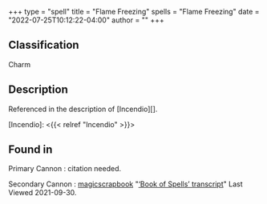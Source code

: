 +++
type = "spell"
title = "Flame Freezing"
spells = "Flame Freezing"
date = "2022-07-25T10:12:22-04:00"
author = ""
+++

## Classification

Charm

## Description

Referenced in the description of [Incendio][].

[Incendio]: <{{< relref "Incendio" >}}>

## Found in

Primary Cannon
:   citation needed.

Secondary Cannon
:   [magicscrapbook](https://magicscrapbook.tumblr.com/)
    "[‘Book of Spells’ transcript](https://magicscrapbook.tumblr.com/post/162085200042/book-of-spells-transcript)"
    Last Viewed 2021-09-30.

